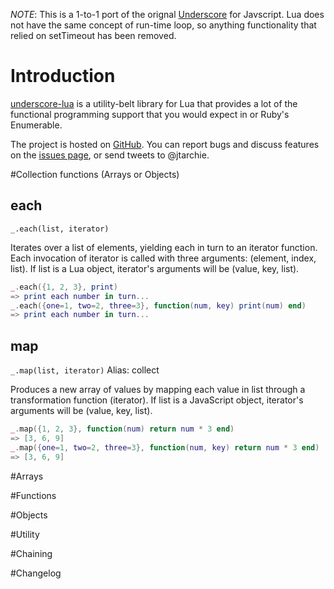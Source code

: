 *NOTE*: This is a 1-to-1 port of the orignal [Underscore](http://underscorejs.org/) for Javscript. Lua does not have the same concept of run-time loop, so anything functionality that relied on setTimeout has been removed.

# Introduction

[underscore-lua](https://github.com/jtarchie/underscore-lua) is a utility-belt library for Lua that provides a lot of the functional programming support that you would expect in or Ruby's Enumerable.

The project is hosted on [GitHub](https://github.com/jtarchie/underscore-lua). You can report bugs and discuss features on the [issues page](https://github.com/jtarchie/underscore-lua/issues), or send tweets to @jtarchie.

#Collection functions (Arrays or Objects)

## each

  `_.each(list, iterator)`
      
  Iterates over a list of elements, yielding each in turn to an iterator function. Each invocation of iterator is called with three arguments: (element, index, list). If list is a Lua object, iterator's arguments will be (value, key, list).

```lua
_.each({1, 2, 3}, print)
=> print each number in turn...
_.each({one=1, two=2, three=3}, function(num, key) print(num) end)
=> print each number in turn...
```

## map

  `_.map(list, iterator)` Alias: collect

  Produces a new array of values by mapping each value in list through a transformation function (iterator). If list is a JavaScript object, iterator's arguments will be (value, key, list).

```lua
_.map({1, 2, 3}, function(num) return num * 3 end)
=> [3, 6, 9]
_.map({one=1, two=2, three=3}, function(num, key) return num * 3 end)
=> [3, 6, 9]
```

#Arrays


#Functions


#Objects


#Utility


#Chaining


#Changelog
